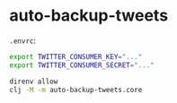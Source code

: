 # auto-backup-tweets

``.envrc``:

```bash
export TWITTER_CONSUMER_KEY="..."
export TWITTER_CONSUMER_SECRET="..."
```

```bash
direnv allow
clj -M -m auto-backup-tweets.core
```
